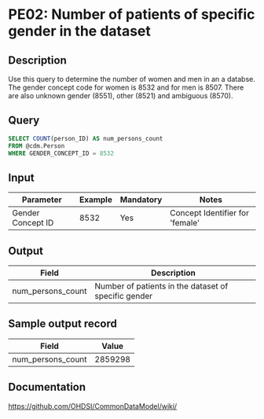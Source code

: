 <!---
Group:person
Name:PE02 Number of patients of specific gender in the dataset
Author:Patrick Ryan
CDM Version: 5.0
-->

# PE02: Number of patients of specific gender in the dataset

## Description
Use this query to determine the number of women and men in an a databse. The gender concept code for women is 8532 and for men is 8507. There are also unknown gender (8551), other (8521) and ambiguous (8570).

## Query
```sql
SELECT COUNT(person_ID) AS num_persons_count
FROM @cdm.Person
WHERE GENDER_CONCEPT_ID = 8532
```

## Input

| Parameter |  Example |  Mandatory |  Notes |
| --- | --- | --- | --- |
| Gender Concept ID | 8532 | Yes | Concept Identifier for 'female' |

## Output

| Field |  Description |
| --- | --- |
| num_persons_count | Number of patients in the dataset of specific gender |

## Sample output record

|  Field |  Value |
| --- | --- |
| num_persons_count | 2859298 |


## Documentation
https://github.com/OHDSI/CommonDataModel/wiki/
